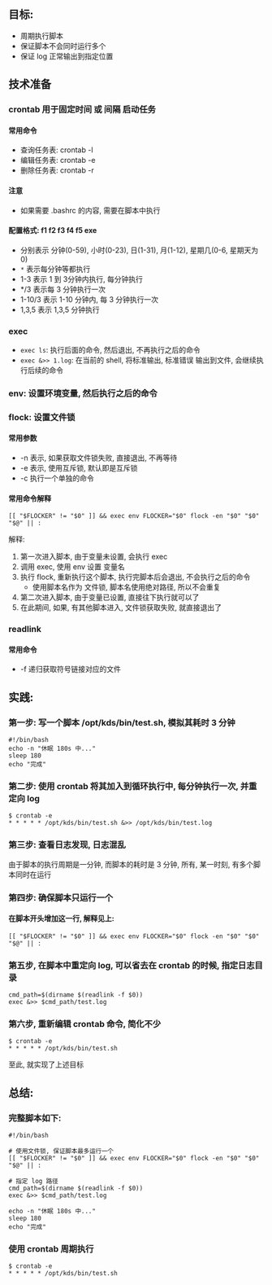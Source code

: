 
## 目标:
* 周期执行脚本
* 保证脚本不会同时运行多个
* 保证 log 正常输出到指定位置

## 技术准备
### crontab 用于固定时间 或 间隔 启动任务

#### 常用命令
* 查询任务表: crontab -l
* 编辑任务表: crontab -e
* 删除任务表: crontab -r

#### 注意
* 如果需要 .bashrc 的内容, 需要在脚本中执行

#### 配置格式: f1 f2 f3 f4 f5 exe
* 分别表示 分钟(0-59), 小时(0-23), 日(1-31), 月(1-12), 星期几(0-6, 星期天为 0)
* `*` 表示每分钟等都执行
* 1-3 表示 1 到 3分钟内执行, 每分钟执行
* */3 表示每 3 分钟执行一次
* 1-10/3 表示 1-10 分钟内, 每 3 分钟执行一次
* 1,3,5 表示 1,3,5 分钟执行

### exec
* `exec ls`: 执行后面的命令, 然后退出, 不再执行之后的命令
* `exec &>> 1.log`: 在当前的 shell, 将标准输出, 标准错误 输出到文件, 会继续执行后续的命令

### env: 设置环境变量, 然后执行之后的命令

### flock: 设置文件锁
#### 常用参数
* -n 表示, 如果获取文件锁失败, 直接退出, 不再等待
* -e 表示, 使用互斥锁, 默认即是互斥锁
* -c 执行一个单独的命令

#### 常用命令解释
```
[[ "$FLOCKER" != "$0" ]] && exec env FLOCKER="$0" flock -en "$0" "$0" "$@" || :
```

解释:

1. 第一次进入脚本, 由于变量未设置, 会执行 exec
2. 调用 exec, 使用 env 设置 变量名
3. 执行 flock, 重新执行这个脚本, 执行完脚本后会退出, 不会执行之后的命令
    * 使用脚本名作为 文件锁, 脚本名使用绝对路径, 所以不会重复
4. 第二次进入脚本, 由于变量已设置, 直接往下执行就可以了
5. 在此期间, 如果, 有其他脚本进入, 文件锁获取失败, 就直接退出了

### readlink
#### 常用命令
* -f 递归获取符号链接对应的文件

## 实践:
### 第一步: 写一个脚本 /opt/kds/bin/test.sh, 模拟其耗时 3 分钟
```
#!/bin/bash
echo -n "休眠 180s 中..."
sleep 180
echo "完成"
```

### 第二步: 使用 crontab 将其加入到循环执行中, 每分钟执行一次, 并重定向 log
```
$ crontab -e
* * * * * /opt/kds/bin/test.sh &>> /opt/kds/bin/test.log
```

### 第三步: 查看日志发现, 日志混乱
由于脚本的执行周期是一分钟, 而脚本的耗时是 3 分钟, 所有, 某一时刻, 有多个脚本同时在运行

### 第四步: 确保脚本只运行一个
#### 在脚本开头增加这一行, 解释见上:
```
[[ "$FLOCKER" != "$0" ]] && exec env FLOCKER="$0" flock -en "$0" "$0" "$@" || :
```

### 第五步, 在脚本中重定向 log, 可以省去在 crontab 的时候, 指定日志目录
```
cmd_path=$(dirname $(readlink -f $0))
exec &>> $cmd_path/test.log
```

### 第六步, 重新编辑 crontab 命令, 简化不少
```
$ crontab -e
* * * * * /opt/kds/bin/test.sh
```

至此, 就实现了上述目标

## 总结:
### 完整脚本如下:
```
#!/bin/bash

# 使用文件锁, 保证脚本最多运行一个
[[ "$FLOCKER" != "$0" ]] && exec env FLOCKER="$0" flock -en "$0" "$0" "$@" || :

# 指定 log 路径
cmd_path=$(dirname $(readlink -f $0))
exec &>> $cmd_path/test.log

echo -n "休眠 180s 中..."
sleep 180
echo "完成"
```

### 使用 crontab 周期执行
```
$ crontab -e
* * * * * /opt/kds/bin/test.sh
```

